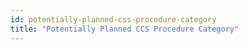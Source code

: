 ```yaml
---
id: potentially-planned-css-procedure-category
title: "Potentially Planned CCS Procedure Category"
---
```


<!-- 
import { CSVDataTable } from '@site/src/components/CSVDataTable';


<CSVDataTable csvUrl="https://raw.githubusercontent.com/tuva-health/readmissions/main/seeds/readmissions__potentially_planned_ccs_procedure_category.csv" /> -->